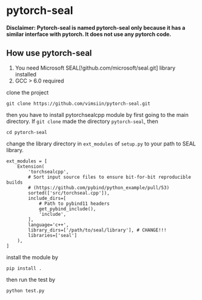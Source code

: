 # pytorch-seal
#### Disclaimer: Pytorch-seal is named pytorch-seal only because it has a similar interface with pytorch. It does not use any pytorch code.

## How use pytorch-seal

1. You need Microsoft SEAL[!github.com/microsoft/seal.git] library installed
2. GCC > 6.0 required

clone the project
```
git clone https://github.com/vimsiin/pytorch-seal.git
```

then you have to install pytorchsealcpp module by first going to the main directory. If `git clone` made the directory `pytorch-seal`, then
```
cd pytorch-seal
```
change the library directory in `ext_modules` of `setup.py` to your path to SEAL library.
```
ext_modules = [
    Extension(
        'torchsealcpp',
        # Sort input source files to ensure bit-for-bit reproducible builds
        # (https://github.com/pybind/python_example/pull/53)
        sorted(['src/torchseal.cpp']),
        include_dirs=[
            # Path to pybind11 headers
            get_pybind_include(),
            'include',
        ],
        language='c++',
        library_dirs=['/path/to/seal/library'], # CHANGE!!!
        libraries=['seal']
    ),
]
```

install the module by
```
pip install .
```
then run the test by
```
python test.py
```
